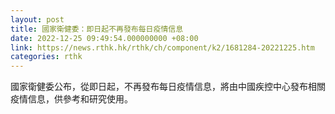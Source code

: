 ```yaml
---
layout: post
title: 國家衛健委：即日起不再發布每日疫情信息
date: 2022-12-25 09:49:54.000000000 +08:00
link: https://news.rthk.hk/rthk/ch/component/k2/1681284-20221225.htm
categories: rthk
---
```


國家衛健委公布，從即日起，不再發布每日疫情信息，將由中國疾控中心發布相關疫情信息，供參考和研究使用。
